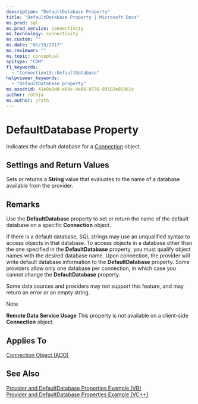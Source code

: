 ```yaml
---
description: "DefaultDatabase Property"
title: "DefaultDatabase Property | Microsoft Docs"
ms.prod: sql
ms.prod_service: connectivity
ms.technology: connectivity
ms.custom: ""
ms.date: "01/19/2017"
ms.reviewer: ""
ms.topic: conceptual
apitype: "COM"
f1_keywords: 
  - "Connection15::DefaultDatabase"
helpviewer_keywords: 
  - "DefaultDatabase property"
ms.assetid: 41e8a8dd-e69c-4a09-8736-93502e01961c
author: rothja
ms.author: jroth
---
```

# DefaultDatabase Property
Indicates the default database for a [Connection](../../../ado/reference/ado-api/connection-object-ado.md) object.  
  
## Settings and Return Values  
 Sets or returns a **String** value that evaluates to the name of a database available from the provider.  
  
## Remarks  
 Use the **DefaultDatabase** property to set or return the name of the default database on a specific **Connection** object.  
  
 If there is a default database, SQL strings may use an unqualified syntax to access objects in that database. To access objects in a database other than the one specified in the **DefaultDatabase** property, you must qualify object names with the desired database name. Upon connection, the provider will write default database information to the **DefaultDatabase** property. Some providers allow only one database per connection, in which case you cannot change the **DefaultDatabase** property.  
  
 Some data sources and providers may not support this feature, and may return an error or an empty string.  
  
> [!NOTE]
>  **Remote Data Service Usage** This property is not available on a client-side **Connection** object.  
  
## Applies To  
 [Connection Object (ADO)](../../../ado/reference/ado-api/connection-object-ado.md)  
  
## See Also  
 [Provider and DefaultDatabase Properties Example (VB)](../../../ado/reference/ado-api/provider-and-defaultdatabase-properties-example-vb.md)   
 [Provider and DefaultDatabase Properties Example (VC++)](../../../ado/reference/ado-api/provider-and-defaultdatabase-properties-example-vc.md)   
